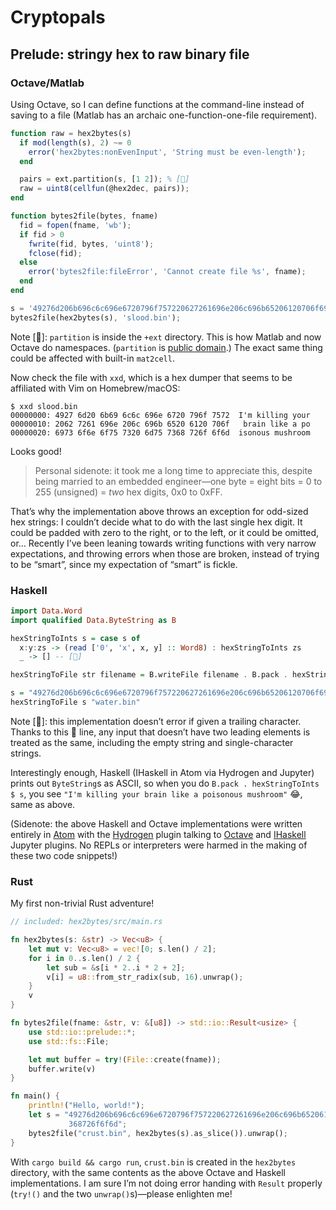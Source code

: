 # Cryptopals

## Prelude: stringy hex to raw binary file

### Octave/Matlab
Using Octave, so I can define functions at the command-line instead of saving to a file (Matlab has an archaic one-function-one-file requirement).
~~~octave
function raw = hex2bytes(s)
  if mod(length(s), 2) ~= 0
    error('hex2bytes:nonEvenInput', 'String must be even-length');
  end

  pairs = ext.partition(s, [1 2]); % [👜]
  raw = uint8(cellfun(@hex2dec, pairs));
end

function bytes2file(bytes, fname)
  fid = fopen(fname, 'wb');
  if fid > 0
    fwrite(fid, bytes, 'uint8');
    fclose(fid);
  else
    error('bytes2file:fileError', 'Cannot create file %s', fname);
  end
end

s = '49276d206b696c6c696e6720796f757220627261696e206c696b65206120706f69736f6e6f7573206d757368726f6f6d';
bytes2file(hex2bytes(s), 'slood.bin');
~~~

Note [👜]: `partition` is inside the `+ext` directory. This is how Matlab and now Octave do namespaces. (`partition` is [public domain](https://github.com/fasiha/personal-matlab-namespace/blob/master/%2Barf/partition.m).) The exact same thing could be affected with built-in `mat2cell`.

Now check the file with `xxd`, which is a hex dumper that seems to be affiliated with Vim on Homebrew/macOS:
```
$ xxd slood.bin
00000000: 4927 6d20 6b69 6c6c 696e 6720 796f 7572  I'm killing your
00000010: 2062 7261 696e 206c 696b 6520 6120 706f   brain like a po
00000020: 6973 6f6e 6f75 7320 6d75 7368 726f 6f6d  isonous mushroom
```
Looks good!

> Personal sidenote: it took me a long time to appreciate this, despite being married to an embedded engineer—one byte = eight bits = 0 to 255 (unsigned) = *two* hex digits, 0x0 to 0xFF.

That’s why the implementation above throws an exception for odd-sized hex strings: I couldn’t decide what to do with the last single hex digit. It could be padded with zero to the right, or to the left, or it could be omitted, or… Recently I’ve been leaning towards writing functions with very narrow expectations, and throwing errors when those are broken, instead of trying to be “smart”, since my expectation of “smart” is fickle.

### Haskell

~~~haskell
import Data.Word
import qualified Data.ByteString as B

hexStringToInts s = case s of
  x:y:zs -> (read ['0', 'x', x, y] :: Word8) : hexStringToInts zs
  _ -> [] -- [👟]

hexStringToFile str filename = B.writeFile filename . B.pack . hexStringToInts $ str

s = "49276d206b696c6c696e6720796f757220627261696e206c696b65206120706f69736f6e6f7573206d757368726f6f6d"
hexStringToFile s "water.bin"
~~~
Note [👟]: this implementation doesn’t error if given a trailing character. Thanks to this 👟 line, any input that doesn’t have two leading elements is treated as the same, including the empty string and single-character strings.

Interestingly enough, Haskell (IHaskell in Atom via Hydrogen and Jupyter) prints out `ByteString`s as ASCII, so when you do `B.pack . hexStringToInts $ s`, you see `"I'm killing your brain like a poisonous mushroom"` 😂, same as above.

(Sidenote: the above Haskell and Octave implementations were written entirely in [Atom](https://atom.io) with the [Hydrogen](https://atom.io/packages/hydrogen) plugin talking to [Octave](https://github.com/Calysto/octave_kernel) and [IHaskell](https://github.com/gibiansky/IHaskell) Jupyter plugins. No REPLs or interpreters were harmed in the making of these two code snippets!)

### Rust
My first non-trivial Rust adventure!
~~~rust
// included: hex2bytes/src/main.rs

fn hex2bytes(s: &str) -> Vec<u8> {
    let mut v: Vec<u8> = vec![0; s.len() / 2];
    for i in 0..s.len() / 2 {
        let sub = &s[i * 2..i * 2 + 2];
        v[i] = u8::from_str_radix(sub, 16).unwrap();
    }
    v
}

fn bytes2file(fname: &str, v: &[u8]) -> std::io::Result<usize> {
    use std::io::prelude::*;
    use std::fs::File;

    let mut buffer = try!(File::create(fname));
    buffer.write(v)
}

fn main() {
    println!("Hello, world!");
    let s = "49276d206b696c6c696e6720796f757220627261696e206c696b65206120706f69736f6e6f7573206d757\
             368726f6f6d";
    bytes2file("crust.bin", hex2bytes(s).as_slice()).unwrap();
}
~~~
With `cargo build && cargo run`, `crust.bin` is created in the `hex2bytes` directory, with the same contents as the above Octave and Haskell implementations. I am sure I’m not doing error handing with `Result` properly (`try!()` and the two `unwrap()`s)—please enlighten me!

